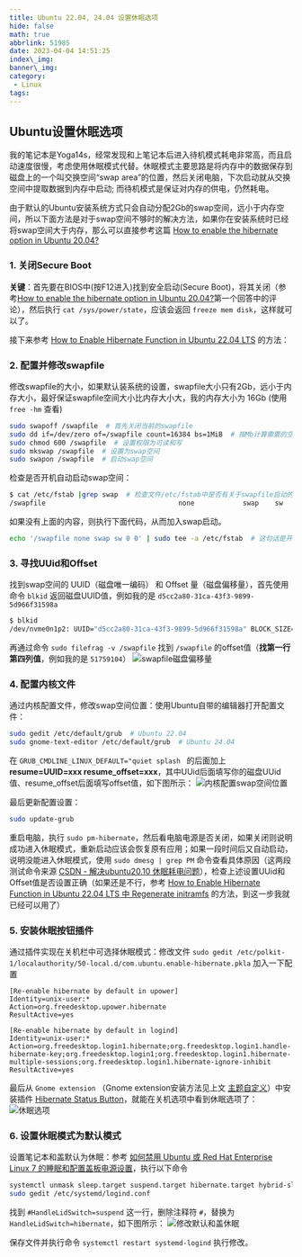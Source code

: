 ```yaml
---
title: Ubuntu 22.04, 24.04 设置休眠选项
hide: false
math: true
abbrlink: 51985
date: 2023-04-04 14:51:25
index\_img:
banner\_img:
category:
 - Linux
tags:
---
```


## Ubuntu设置休眠选项

我的笔记本是Yoga14s，经常发现和上笔记本后进入待机模式耗电非常高，而且启动速度很慢，考虑使用休眠模式代替。休眠模式主要思路是将内存中的数据保存到磁盘上的一个叫交换空间“swap area”的位置，然后关闭电脑，下次启动就从交换空间中提取数据到内存中启动; 而待机模式是保证对内存的供电，仍然耗电。

由于默认的Ubuntu安装系统方式只会自动分配2Gb的swap空间，远小于内存空间，所以下面方法是对于swap空间不够时的解决方法，如果你在安装系统时已经将swap空间大于内存，那么可以直接参考这篇 [How to enable the hibernate option in Ubuntu 20.04?](https://askubuntu.com/questions/1240123/how-to-enable-the-hibernate-option-in-ubuntu-20-04)

### 1. 关闭Secure Boot

**关键**：首先要在BIOS中(按F12进入)找到安全启动(Secure Boot)，将其关闭（参考[How to enable the hibernate option in Ubuntu 20.04?](https://askubuntu.com/a/1241902)第一个回答中的评论），然后执行 `cat /sys/power/state`，应该会返回 `freeze mem disk`，这样就可以了。

接下来参考 [How to Enable Hibernate Function in Ubuntu 22.04 LTS](https://ubuntuhandbook.org/index.php/2021/08/enable-hibernate-ubuntu-21-10/) 的方法：

### 2. 配置并修改swapfile

修改swapfile的大小，如果默认装系统的设置，swapfile大小只有2Gb，远小于内存大小，最好保证swapfile空间大小比内存大小大，我的内存大小为 16Gb (使用 `free -hm` 查看)

```sh
sudo swapoff /swapfile  # 首先关闭当前的swapfile
sudo dd if=/dev/zero of=/swapfile count=16384 bs=1MiB  # 按Mb计算需要的空间大小
sudo chmod 600 /swapfile  # 设置权限为可读和写
sudo mkswap /swapfile  # 设置为swap空间
sudo swapon /swapfile  # 启动swap空间
```

检查是否开机自动启动swap空间：

```sh
$ cat /etc/fstab |grep swap  # 检查文件/etc/fstab中是否有关于swapfile启动的内容，如果有下面这行就说明启动了
/swapfile                                 none            swap    sw              0       0
```

如果没有上面的内容，则执行下面代码，从而加入swap启动。
```sh
echo '/swapfile none swap sw 0 0' | sudo tee -a /etc/fstab  # 这句话是开机自动启动swap空间，如果
```

### 3. 寻找UUid和Offset

找到swap空间的 UUID（磁盘唯一编码） 和 Offset 量（磁盘偏移量），首先使用命令 `blkid` 返回磁盘UUID值，例如我的是 `d5cc2a80-31ca-43f3-9899-5d966f31598a`
```sh
$ blkid
/dev/nvme0n1p2: UUID="d5cc2a80-31ca-43f3-9899-5d966f31598a" BLOCK_SIZE="4096" TYPE="ext4" PARTUUID="2d6c34a5-6061-4a69-886a-070eb4f5be04"
```

再通过命令 `sudo filefrag -v /swapfile` 找到 `/swapfile` 的offset值（**找第一行第四列值**，例如我的是 `51759104`）
![swapfile磁盘偏移量](/figures/My_Ubuntu.assets/swapfile磁盘偏移量.png)

### 4. 配置内核文件

通过内核配置文件，修改swap空间位置：使用Ubuntu自带的编辑器打开配置文件：
```bash
sudo gedit /etc/default/grub  # Ubuntu 22.04
sudo gnome-text-editor /etc/default/grub  # Ubuntu 24.04
```
在 `GRUB_CMDLINE_LINUX_DEFAULT="quiet splash ` 的后面加上 **resume=UUID=xxx resume_offset=xxx**，其中UUid后面填写你的磁盘UUid值、resume_offset后面填写offset值，如下图所示：
![内核配置swap空间位置](/figures/My_Ubuntu.assets/内核配置swap空间位置.png)

最后更新配置设置：

```sh
sudo update-grub
```

重启电脑，执行 `sudo pm-hibernate`，然后看电脑电源是否关闭，如果关闭则说明成功进入休眠模式，重新启动应该会恢复原有应用；如果一段时间后又自动启动，说明没能进入休眠模式，使用 `sudo dmesg | grep PM` 命令查看具体原因（这两段测试命令来源 [CSDN - 解决ubuntu20.10 休眠耗电问题](https://blog.csdn.net/u013810296/article/details/109689738)），检查上述设置UUid和Offset值是否设置正确（如果还是不行，参考 [How to Enable Hibernate Function in Ubuntu 22.04 LTS 中 Regenerate initramfs](https://ubuntuhandbook.org/index.php/2021/08/enable-hibernate-ubuntu-21-10/) 的方法，到这一步我就已经可以用了）

### 5. 安装休眠按钮插件

通过插件实现在关机栏中可选择休眠模式：修改文件 `sudo gedit /etc/polkit-1/localauthority/50-local.d/com.ubuntu.enable-hibernate.pkla` 加入一下配置

```vim
[Re-enable hibernate by default in upower]
Identity=unix-user:*
Action=org.freedesktop.upower.hibernate
ResultActive=yes

[Re-enable hibernate by default in logind]
Identity=unix-user:*
Action=org.freedesktop.login1.hibernate;org.freedesktop.login1.handle-hibernate-key;org.freedesktop.login1;org.freedesktop.login1.hibernate-multiple-sessions;org.freedesktop.login1.hibernate-ignore-inhibit
ResultActive=yes
```

最后从 `Gnome extension` （Gnome extension安装方法见上文 [主题自定义](./#主题自定义)）中安装插件 [Hibernate Status Button](https://extensions.gnome.org/extension/755/hibernate-status-button/)，就能在关机选项中看到休眠选项了：
![休眠选项](/figures/My_Ubuntu.assets/休眠选项.png)

### 6. 设置休眠模式为默认模式

设置笔记本和盖默认为休眠：参考 [如何禁用 Ubuntu 或 Red Hat Enterprise Linux 7 的睡眠和配置盖板电源设置](https://www.dell.com/support/kbdoc/zh-cn/000179566/how-to-disable-sleep-and-configure-lid-power-settings-for-ubuntu-or-red-hat-enterprise-linux-7)，执行以下命令

```sh
systemctl unmask sleep.target suspend.target hibernate.target hybrid-sleep.target
sudo gedit /etc/systemd/logind.conf
```

找到 `#HandleLidSwitch=suspend` 这一行，删除注释符 `#`，替换为 `HandleLidSwitch=hibernate`，如下图所示：
![修改默认和盖休眠](/figures/My_Ubuntu.assets/修改默认和盖休眠.png)

保存文件并执行命令 `systemctl restart systemd-logind` 执行修改。

